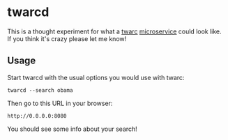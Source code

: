 # twarcd

This is a thought experiment for what a [twarc] [microservice] could look like.
If you think it's crazy please let me know!

## Usage

Start twarcd with the usual options you would use with twarc:

    twarcd --search obama 

Then go to this URL in your browser:

    http://0.0.0.0:8080 

You should see some info about your search!

[twarc]: https://github.com/DocumentNow/twarc
[microservice]: https://en.wikipedia.org/wiki/Microservices

